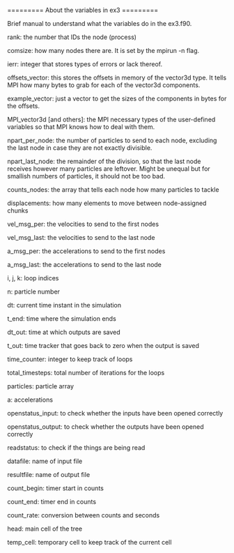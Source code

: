 ========= About the variables in ex3 =========

Brief manual to understand what the variables 
do in the ex3.f90.

rank: the number that IDs the node (process)

comsize: how many nodes there are. It is set by
the mpirun -n flag. 

ierr: integer that stores types of errors or lack
thereof.

offsets_vector: this stores the offsets in memory
of the vector3d type. It tells MPI how many bytes
to grab for each of the vector3d components.

example_vector: just a vector to get the sizes
of the components in bytes for the offsets.

MPI_vector3d [and others]: the MPI necessary
types of the user-defined variables so that MPI
knows how to deal with them.

npart_per_node: the number of particles to send to
each node, excluding the last node in case they are 
not exactly divisible. 

npart_last_node: the remainder of the division, 
so that the last node receives however many 
particles are leftover. Might be unequal but
for smallish numbers of particles, it should
not be too bad. 

counts_nodes: the array that tells each node how
many particles to tackle

displacements: how many elements to move between 
node-assigned chunks

vel_msg_per: the velocities to send to the first nodes

vel_msg_last: the velocities to send to the last node

a_msg_per: the accelerations to send to the first nodes

a_msg_last: the accelerations to send to the last node

i, j, k: loop indices

n: particle number

dt: current time instant in the simulation

t_end: time where the simulation ends

dt_out: time at which outputs are saved

t_out: time tracker that goes back to zero when the
output is saved

time_counter: integer to keep track of loops

total_timesteps: total number of iterations for the
loops

particles: particle array

a: accelerations

openstatus_input: to check whether the inputs have 
been opened correctly

openstatus_output: to check whether the outputs have
been opened correctly

readstatus: to check if the things are being read

datafile: name of input file

resultfile: name of output file

count_begin: timer start in counts

count_end: timer end in counts

count_rate: conversion between counts and seconds

head: main cell of the tree

temp_cell: temporary cell to keep track of the current cell
